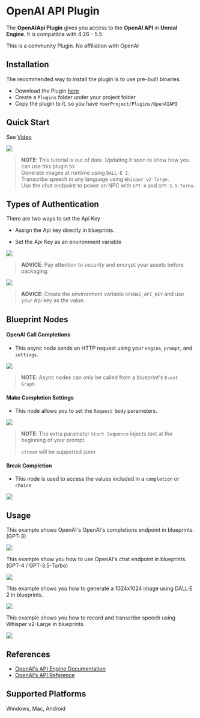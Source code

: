 # OpenAI API Plugin
The **OpenAIApi Plugin** gives you access to the **OpenAI API** in **Unreal Engine**. It is compatible with 4.26 - 5.5

This is a community Plugin. No affiliation with OpenAI

## Installation

The recommended way to install the plugin is to use pre-built binaries.


- Download the Plugin [here](https://drive.google.com/drive/folders/16FFYDf0U--nxUocQVXCIvSo-Sa0Tnndl?usp=sharing)
- Create a `Plugins` folder under your project folder
- Copy the plugin to it, so you have `YourProject/Plugins/OpenAIAPI`

## Quick Start

See [Video](https://www.youtube.com/watch?v=hUv2_gis_9I)

[![](http://img.youtube.com/vi/hUv2_gis_9I/0.jpg)](http://www.youtube.com/watch?v=hUv2_gis_9I "OpenAI API Quick Start Tutorial")

> **NOTE**: This tutorial is out of date. Updating it soon to show how you can use this plugin to: <br /> Generate images at runtime using `DALL·E 2`. <br /> Transcribe speech in any language using `Whisper v2-large`. <br /> Use the chat endpoint to power an NPC with `GPT-4` and `GPT-3.5-Turbo`.

## Types of Authentication
There are two ways to set the Api Key
- Assign the Api key directly in blueprints.

- Set the Api Key as an environment variable


![](https://i.imgur.com/HF2tdBz.png)
> **ADVICE**: Pay attention to security and encrypt your assets before packaging.


![](https://i.imgur.com/0fpPVlV.png)
> **ADVICE**: Create the environment variable `OPENAI_API_KEY` and use your Api key as the value.


## Blueprint Nodes
#### OpenAI Call Completions

- This async node sends an HTTP request using your `engine`, `prompt`, and `settings`.

![](https://i.imgur.com/vGo2wta.png)
> **NOTE**: Async nodes can only be called from a blueprint's `Event Graph`. 
#### Make Completion Settings

- This node allows you to set the `Request body` parameters.

![](https://i.imgur.com/xS4MMrI.png)
> **NOTE**: The extra parameter `Start Sequence` injects text at the beginning of your prompt.
>
> `stream` will be supported soon
#### Break Completion

- This node is used to access the values included in a `completion` or `choice`

![](https://i.imgur.com/dydM8Sd.png)

## Usage
This example shows OpenAI's OpenAI's completions endpoint in blueprints. (GPT-3)

![](https://i.imgur.com/DNKp0bW.png)

This example show you how to use OpenAI's chat endpoint in blueprints. (GPT-4 / GPT-3.5-Turbo)

![](https://i.imgur.com/hHFSp4b.png)

This example shows you how to generate a 1024x1024 image using DALL·E 2 in blueprints.

![](https://i.imgur.com/CciUUF6.png)

This example shows you how to record and transcribe speech using Whisper v2-Large in blueprints.

![](https://i.imgur.com/ameqz1L.png)
## References
- [OpenAI's API Engine Documentation](https://beta.openai.com/docs/engines)
- [OpenAI's API Reference](https://beta.openai.com/docs/api-reference/completions)

## Supported Platforms
Windows, Mac, Android

